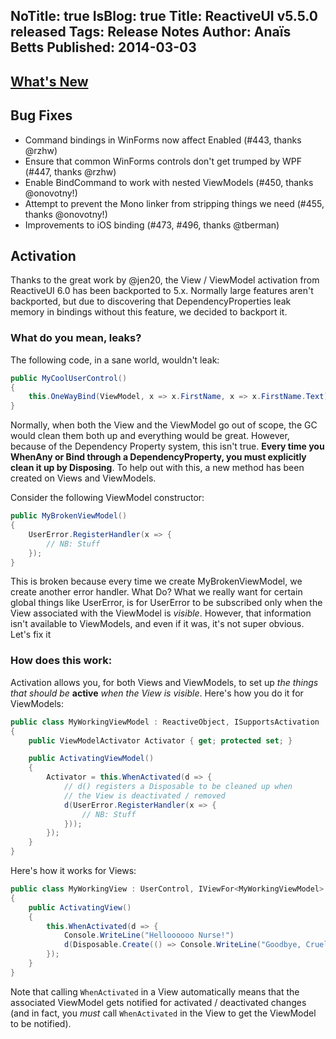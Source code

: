 NoTitle: true
IsBlog: true
Title: ReactiveUI v5.5.0 released
Tags: Release Notes
Author: Anaïs Betts
Published: 2014-03-03
---

## [What's New](https://github.com/reactiveui/ReactiveUI/compare/5.4.0...5.5.0)

## Bug Fixes
- Command bindings in WinForms now affect Enabled (#443, thanks @rzhw)
- Ensure that common WinForms controls don't get trumped by WPF (#447, thanks @rzhw)
- Enable BindCommand to work with nested ViewModels (#450, thanks @onovotny!)
- Attempt to prevent the Mono linker from stripping things we need (#455, thanks @onovotny!)
- Improvements to iOS binding (#473, #496, thanks @tberman)

## Activation

Thanks to the great work by @jen20, the View / ViewModel activation from ReactiveUI 6.0 has been backported to 5.x. Normally large features aren't backported, but due to discovering that DependencyProperties leak memory in bindings without this feature, we decided to backport it. 

### What do you mean, leaks?

The following code, in a sane world, wouldn't leak:

``` cs
public MyCoolUserControl()
{
    this.OneWayBind(ViewModel, x => x.FirstName, x => x.FirstName.Text);
}
```

Normally, when both the View and the ViewModel go out of scope, the GC would clean them both up and everything would be great. However, because of the Dependency Property system, this isn't true. **Every time you WhenAny or Bind through a DependencyProperty, you must explicitly clean it up by Disposing**. To help out with this, a new method has been created on Views and ViewModels.

Consider the following ViewModel constructor:

``` cs
public MyBrokenViewModel()
{
    UserError.RegisterHandler(x => {
        // NB: Stuff
    });
}
```

This is broken because every time we create MyBrokenViewModel, we create another error handler. What Do? What we really want for certain global things like UserError, is for UserError to be subscribed only when the View associated with the ViewModel is _visible_. However, that information isn't available to ViewModels, and even if it was, it's not super obvious. Let's fix it

### How does this work:

Activation allows you, for both Views and ViewModels, to set up _the things that should be_ **active** _when the View is visible_. Here's how you do it for ViewModels:

``` cs
public class MyWorkingViewModel : ReactiveObject, ISupportsActivation
{
    public ViewModelActivator Activator { get; protected set; }

    public ActivatingViewModel()
    {
        Activator = this.WhenActivated(d => {
            // d() registers a Disposable to be cleaned up when
            // the View is deactivated / removed
            d(UserError.RegisterHandler(x => {
                // NB: Stuff
            }));
        });
    }
}
```

Here's how it works for Views:

``` cs
public class MyWorkingView : UserControl, IViewFor<MyWorkingViewModel>
{
    public ActivatingView()
    {
        this.WhenActivated(d => {
            Console.WriteLine("Helloooooo Nurse!")
            d(Disposable.Create(() => Console.WriteLine("Goodbye, Cruel World")));
        });
    }
}
```

Note that calling `WhenActivated` in a View automatically means that the associated ViewModel gets notified for activated / deactivated changes (and in fact, you _must_ call `WhenActivated` in the View to get the ViewModel to be notified).
